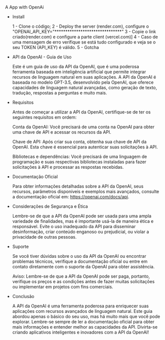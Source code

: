 A App with OpenAi

- Install

    1 - Clone o código;
    2 - Deploy the server (render.com), configure o "OPENAI_API_KEY="*******************************"
    3 - Copie o link criado(render.com) e configure a parte client (vercel.com)]
    4 - Caso de uma mensagem de erro verifique se está tudo configurado e veja se o seu TOKEN (API_KEY) é válido.
    5 - Gotcha 

- API da OpenAI - Guia de Uso

    Este é um guia de uso da API da OpenAI, que é uma poderosa ferramenta baseada em inteligência artificial que permite integrar recursos de linguagem natural em suas aplicações. A API da OpenAI é baseada no modelo GPT-3.5, desenvolvido pela OpenAI, que oferece capacidades de linguagem natural avançadas, como geração de texto, tradução, respostas a perguntas e muito mais.

- Requisitos

    Antes de começar a utilizar a API da OpenAI, certifique-se de ter os seguintes requisitos em ordem:

    Conta da OpenAI: Você precisará de uma conta na OpenAI para obter uma chave de API e acessar os recursos da API.

    Chave de API: Após criar sua conta, obtenha sua chave de API da OpenAI. Esta chave é essencial para autenticar suas solicitações à API.

    Bibliotecas e dependências: Você precisará de uma linguagem de programação e suas respectivas bibliotecas instaladas para fazer solicitações à API e processar as respostas recebidas.

- Documentação Oficial

    Para obter informações detalhadas sobre a API da OpenAI, seus recursos, parâmetros disponíveis e exemplos mais avançados, consulte a documentação oficial em: https://openai.com/docs/api.

- Considerações de Segurança e Ética

    Lembre-se de que a API da OpenAI pode ser usada para uma ampla variedade de finalidades, mas é importante usá-la de maneira ética e responsável. Evite o uso inadequado da API para disseminar desinformação, criar conteúdo enganoso ou prejudicial, ou violar a privacidade de outras pessoas.

- Suporte

    Se você tiver dúvidas sobre o uso da API da OpenAI ou encontrar problemas técnicos, verifique a documentação oficial ou entre em contato diretamente com o suporte da OpenAI para obter assistência.

    Aviso: Lembre-se de que a API da OpenAI pode ser paga, portanto, verifique os preços e as condições antes de fazer muitas solicitações ou implementar em projetos com fins comerciais.

- Conclusão

    A API da OpenAI é uma ferramenta poderosa para enriquecer suas aplicações com recursos avançados de linguagem natural. Este guia abordou apenas o básico do seu uso, mas há muito mais que você pode explorar. Lembre-se sempre de ler a documentação oficial para obter mais informações e entender melhor as capacidades da API. Divirta-se criando aplicativos inteligentes e inovadores com a API da OpenAI!
